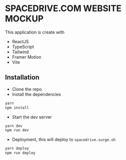 # SPACEDRIVE.COM WEBSITE MOCKUP

This application is create with

- ReactJS
- TypeScript
- Tailwind
- Framer Motion
- Vite

## Installation

- Clone the repo
- Install the dependencies

```bash
yarn
npm install
```

- Start the dev server

```bash
yarn dev
npm run dev
```

- Deployment, this will deploy to `spacedrive.surge.sh`

```bash
yarn deploy
npm run deploy
```
